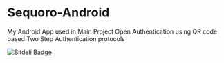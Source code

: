 # Sequoro-Android
My Android App used in Main Project  Open Authentication using QR code based Two Step Authentication protocols


[![Bitdeli Badge](https://d2weczhvl823v0.cloudfront.net/jithurjacob/sequoro-android/trend.png)](https://bitdeli.com/free "Bitdeli Badge")


